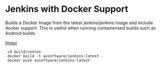 # Jenkins with Docker Support

Builds a Docker Image from the latest jenkins/jenkins image and include docker support.
This is useful when running containerised builds such as Android builds.

[Imgur](https://i.imgur.com/EVEoEwE.png)

```
 cd build/centos
 docker build -t avsoftware/jenkins:latest .
 docker push avsoftware/jenkins:latest
 ```

